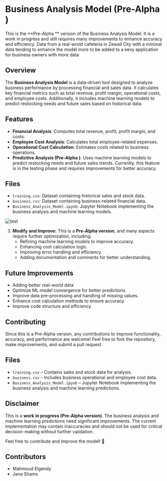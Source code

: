 # Business Analysis Model (Pre-Alpha )

This is the **Pre-Alpha ** version of the Business Analysis Model. It is a work in progress and still requires many improvements to enhance accuracy and efficiency. Data from a real-wrold cafeteria in Zewail City with a minimal data tending to enhance the model more to be added to a kevy application for business owners with more data

## Overview
The **Business Analysis Model** is a data-driven tool designed to analyze business performance by processing financial and sales data. It calculates key financial metrics such as total revenue, profit margin, operational costs, and employee costs. Additionally, it includes machine learning models to predict restocking needs and future sales based on historical data.

## Features
- **Financial Analysis**: Computes total revenue, profit, profit margin, and costs.
- **Employee Cost Analysis**: Calculates total employee-related expenses.
- **Operational Cost Calculation**: Estimates costs related to business operations.
- **Predictive Analysis (Pre-Alpha )**: Uses machine learning models to predict restocking needs and future sales trends. Currently, this feature is in the testing phase and requires improvements for better accuracy.

## Files
- `training.csv`: Dataset containing historical sales and stock data.
- `business.csv`: Dataset containing business-related financial data.
- `Business_Analysis_Model.ipynb`: Jupyter Notebook implementing the business analysis and machine learning models.

![test](https://github.com/user-attachments/assets/2119bd64-164d-43dd-b74a-e387376dcf64)



3. **Modify and Improve:** This is a **Pre-Alpha  version**, and many aspects require further optimization, including:
   - Refining machine learning models to improve accuracy.
   - Enhancing cost calculation logic.
   - Improving error handling and efficiency.
   - Adding documentation and comments for better understanding.

## Future Improvements
- Adding better real-world data
- Optimize ML model convergence for better predictions.
- Improve data pre-processing and handling of missing values.
- Enhance cost calculation methods to ensure accuracy.
- Improve code structure and efficiency.

## Contributing
Since this is a Pre-Alpha  version, any contributions to improve functionality, accuracy, and performance are welcome! Feel free to fork the repository, make improvements, and submit a pull request.

## Files
- `training.csv` – Contains sales and stock data for analysis.
- `business.csv` – Includes business operational and employee cost data.
- `Business_Analysis_Model.ipynb` – Jupyter Notebook implementing the business analysis and machine learning predictions.

## Disclaimer
This is a **work in progress (Pre-Alpha  version)**. The business analysis and machine learning predictions need significant improvements. The current implementation may contain inaccuracies and should not be used for critical decision-making without further validation.

Feel free to contribute and improve the model! 🚀

## Contributors
- Mahmoud Elgendy 
- Jana Shams 
